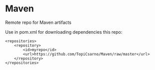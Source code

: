 # Maven
Remote repo for Maven artifacts

Use in pom.xml for downloading dependencies this repo:

    <repositories>
        <repository>
            <id>myrepo</id>
            <url>https://github.com/TopiCsarno/Maven/raw/master</url>
        </repository>
    </repositories>
